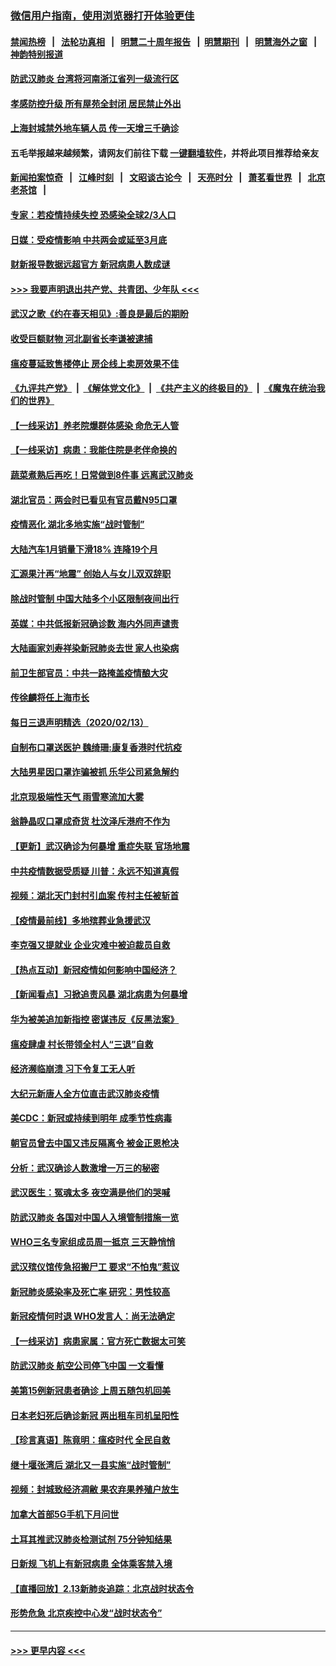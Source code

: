 ### [微信用户指南，使用浏览器打开体验更佳](https://github.com/gfw-breaker/banned-news1/blob/master/indexes/wechat-guide.md?t=0)
#### [禁闻热榜](热点新闻.md?t=0)  &nbsp;&nbsp;|&nbsp;&nbsp; [法轮功真相](https://github.com/gfw-breaker/truth/blob/master/README.md?t=0) &nbsp;&nbsp;|&nbsp;&nbsp; [明慧二十周年报告](https://github.com/gfw-breaker/mh-reports/blob/master/README.md?t=0) &nbsp;&nbsp;|&nbsp;&nbsp;[明慧期刊](https://github.com/gfw-breaker/mh-qikan) &nbsp;&nbsp;|&nbsp;&nbsp; [明慧海外之窗](https://github.com/gfw-breaker/mh-news/blob/master/README.md?t=0) &nbsp;&nbsp;|&nbsp;&nbsp; [神韵特别报道](https://github.com/gfw-breaker/mh-news/blob/master/shenyun.md?t=0)
#### [防武汉肺炎 台湾将河南浙江省列一级流行区](../pages/nsc413/n11868612.md?t=02141844) 
#### [孝感防控升级 所有屋苑全封闭 居民禁止外出](../pages/nsc413/n11868558.md?t=02141844) 
#### [上海封城禁外地车辆人员 传一天增三千确诊](../pages/nsc413/n11868378.md?t=02141844) 
#### 五毛举报越来越频繁，请网友们前往下载 [一键翻墙软件](https://github.com/gfw-breaker/ssr-accounts)，并将此项目推荐给亲友
#### [新闻拍案惊奇](https://github.com/gfw-breaker/banned-news1/blob/master/pages/link4.md) &nbsp;&nbsp;|&nbsp;&nbsp; [江峰时刻](https://github.com/gfw-breaker/banned-news1/blob/master/pages/link4.md) &nbsp;&nbsp;|&nbsp;&nbsp; [文昭谈古论今](https://github.com/gfw-breaker/banned-news1/blob/master/pages/link4.md) &nbsp;&nbsp;|&nbsp;&nbsp; [天亮时分](https://github.com/gfw-breaker/banned-news1/blob/master/pages/link4.md) &nbsp;&nbsp;|&nbsp;&nbsp; [萧茗看世界](https://github.com/gfw-breaker/banned-news1/blob/master/pages/link4.md) &nbsp;&nbsp;|&nbsp;&nbsp; [北京老茶馆](https://github.com/gfw-breaker/banned-news1/blob/master/pages/link4.md) &nbsp;&nbsp;|&nbsp;&nbsp; 
#### [专家：若疫情持续失控 恐感染全球2/3人口](../pages/nsc413/n11868428.md?t=02141844) 
#### [日媒：受疫情影响 中共两会或延至3月底](../pages/nsc413/n11868231.md?t=02141844) 
#### [财新报导数据远超官方 新冠病患人数成谜](../pages/nsc413/n11868190.md?t=02141844) 
#### [>>> 我要声明退出共产党、共青团、少年队 <<<](https://github.com/begood0513/goodnews/blob/master/quit/letter.md) 
#### [武汉之歌《约在春天相见》:善良是最后的期盼](../pages/nsc413/n11868413.md?t=02141844) 
#### [收受巨额财物 河北副省长李谦被逮捕](../pages/nsc413/n11868451.md?t=02141844) 
#### [瘟疫蔓延致售楼停止 房企线上卖房效果不佳](../pages/nsc413/n11868146.md?t=02141844) 
#### [《九评共产党》](https://github.com/begood0513/9ping.md/blob/master/README.md) &nbsp;|&nbsp; [《解体党文化》](../../../../jtdwh.md/blob/master/README.md)  &nbsp;|&nbsp; [《共产主义的终极目的》](../../../../gczydzjmd.md/blob/master/README.md) &nbsp;|&nbsp; [《魔鬼在统治我们的世界》](../../../../mgztzwmdsj.md/blob/master/README.md) 
#### [【一线采访】养老院爆群体感染 命危无人管](../pages/nsc413/n11868341.md?t=02141844) 
#### [【一线采访】病患：我能住院是老伴命换的](../pages/nsc413/n11867769.md?t=02141844) 
#### [蔬菜煮熟后再吃！日常做到8件事 远离武汉肺炎](../pages/nsc413/n11867364.md?t=02141844) 
#### [湖北官员：两会时已看见有官员戴N95口罩](../pages/nsc413/n11867926.md?t=02141844) 
#### [疫情恶化 湖北多地实施“战时管制”](../pages/nsc413/n11868179.md?t=02141844) 
#### [大陆汽车1月销量下滑18% 连降19个月](../pages/nsc413/n11867516.md?t=02141844) 
#### [汇源果汁再“地震” 创始人与女儿双双辞职](../pages/nsc413/n11867908.md?t=02141844) 
#### [除战时管制 中国大陆多个小区限制夜间出行](../pages/nsc413/n11867833.md?t=02141844) 
#### [英媒：中共低报新冠确诊数 海内外同声谴责](../pages/nsc413/n11867421.md?t=02141844) 
#### [大陆画家刘寿祥染新冠肺炎去世 家人也染病](../pages/nsc413/n11867813.md?t=02141844) 
#### [前卫生部官员：中共一路掩盖疫情酿大灾](../pages/nsc413/n11867590.md?t=02141844) 
#### [传徐麟将任上海市长](../pages/nsc413/n11867709.md?t=02141844) 
#### [每日三退声明精选（2020/02/13）](../pages/nsc413/n11867712.md?t=02141844) 
#### [自制布口罩送医护 魏绮珊:康复香港时代抗疫](../pages/nsc413/n11867481.md?t=02141844) 
#### [大陆男星因口罩诈骗被抓 乐华公司紧急解约](../pages/nsc413/n11867354.md?t=02141844) 
#### [北京现极端性天气 雨雪寒流加大雾](../pages/nsc413/n11867619.md?t=02141844) 
#### [翁静晶叹口罩成奇货 杜汶泽斥港府不作为](../pages/nsc413/n11867016.md?t=02141844) 
#### [【更新】武汉确诊为何暴增 重症失联 官场地震](../pages/nsc413/n11801312.md?t=02141844) 
#### [中共疫情数据受质疑 川普：永远不知道真假](../pages/nsc413/n11867195.md?t=02141844) 
#### [视频：湖北天门封村引血案 传村主任被斩首](../pages/nsc413/n11867382.md?t=02141844) 
#### [【疫情最前线】多地殡葬业急援武汉](../pages/nsc413/n11866914.md?t=02141844) 
#### [李克强又提就业 企业灾难中被迫裁员自救](../pages/nsc413/n11867323.md?t=02141844) 
#### [【热点互动】新冠疫情如何影响中国经济？](../pages/nsc413/n11867208.md?t=02141844) 
#### [【新闻看点】习掀追责风暴 湖北病患为何暴增](../pages/nsc413/n11867035.md?t=02141844) 
#### [华为被美追加新指控 密谋违反《反黑法案》](../pages/nsc413/n11867191.md?t=02141844) 
#### [瘟疫肆虐 村长带领全村人“三退”自救](../pages/nsc413/n11861714.md?t=02141844) 
#### [经济濒临崩溃 习下令复工无人听](../pages/nsc413/n11867269.md?t=02141844) 
#### [大纪元新唐人全方位直击武汉肺炎疫情](../pages/nsc413/n11859405.md?t=02141844) 
#### [美CDC：新冠或持续到明年 成季节性病毒](../pages/nsc413/n11867279.md?t=02141844) 
#### [朝官员曾去中国又违反隔离令 被金正恩枪决](../pages/nsc413/n11867087.md?t=02141844) 
#### [分析：武汉确诊人数激增一万三的秘密](../pages/nsc413/n11866187.md?t=02141844) 
#### [武汉医生：冤魂太多 夜空满是他们的哭喊](../pages/nsc413/n11867107.md?t=02141844) 
#### [防武汉肺炎 各国对中国人入境管制措施一览](../pages/nsc413/n11838726.md?t=02141844) 
#### [WHO三名专家组成员周一抵京 三天静悄悄](../pages/nsc413/n11866947.md?t=02141844) 
#### [武汉殡仪馆传急招搬尸工 要求“不怕鬼”惹议](../pages/nsc413/n11866834.md?t=02141844) 
#### [新冠肺炎感染率及死亡率 研究：男性较高](../pages/nsc413/n11866956.md?t=02141844) 
#### [新冠疫情何时退 WHO发言人：尚无法确定](../pages/nsc413/n11866864.md?t=02141844) 
#### [【一线采访】病患家属：官方死亡数据太可笑](../pages/nsc413/n11866840.md?t=02141844) 
#### [防武汉肺炎 航空公司停飞中国 一文看懂](../pages/nsc413/n11866800.md?t=02141844) 
#### [美第15例新冠患者确诊 上周五随包机回美](../pages/nsc413/n11866852.md?t=02141844) 
#### [日本老妇死后确诊新冠 两出租车司机呈阳性](../pages/nsc413/n11866755.md?t=02141844) 
#### [【珍言真语】陈竟明：瘟疫时代 全民自救](../pages/nsc413/n11866765.md?t=02141844) 
#### [继十堰张湾后 湖北又一县实施“战时管制”](../pages/nsc413/n11866748.md?t=02141844) 
#### [视频：封城致经济凋敝 果农弃果养殖户放生](../pages/nsc413/n11866120.md?t=02141844) 
#### [加拿大首部5G手机下月问世](../pages/nsc413/n11864631.md?t=02141844) 
#### [土耳其推武汉肺炎检测试剂 75分钟知结果](../pages/nsc413/n11866520.md?t=02141844) 
#### [日新规 飞机上有新冠病患 全体乘客禁入境](../pages/nsc413/n11866233.md?t=02141844) 
#### [【直播回放】2.13新肺炎追踪：北京战时状态令](../pages/nsc413/n11866261.md?t=02141844) 
#### [形势危急 北京疾控中心发“战时状态令”](../pages/nsc413/n11866362.md?t=02141844) 

----
#### [ >>> 更早内容 <<< ](../indexes/nsc413-earlier.md)
